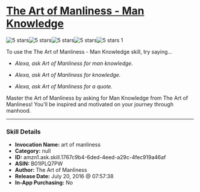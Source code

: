 # [The Art of Manliness - Man Knowledge](http://alexa.amazon.com/#skills/amzn1.ask.skill.1767c9b4-6ded-4eed-a29c-4fec919a46af)
![5 stars](../../images/ic_star_black_18dp_1x.png)![5 stars](../../images/ic_star_black_18dp_1x.png)![5 stars](../../images/ic_star_black_18dp_1x.png)![5 stars](../../images/ic_star_black_18dp_1x.png)![5 stars](../../images/ic_star_black_18dp_1x.png) 1

To use the The Art of Manliness - Man Knowledge skill, try saying...

* *Alexa, ask Art of Manliness for man knowledge.*

* *Alexa, ask Art of Manliness for knowledge.*

* *Alexa, ask Art of Manliness for a quote.*

Master the Art of Manliness by asking for Man Knowledge from The Art of Manliness! You'll be inspired and motivated on your journey through manhood.

***

### Skill Details

* **Invocation Name:** art of manliness
* **Category:** null
* **ID:** amzn1.ask.skill.1767c9b4-6ded-4eed-a29c-4fec919a46af
* **ASIN:** B01IPLQ7PW
* **Author:** The Art of Manliness
* **Release Date:** July 20, 2016 @ 07:57:38
* **In-App Purchasing:** No

